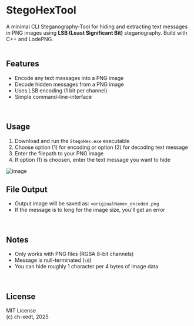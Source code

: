 # StegoHexTool
A minimal CLI Steganography-Tool for hiding and extracting text messages in PNG images using **LSB (Least Significant Bit)** steganography.
Build with C++ and LodePNG.
<br>
<br>

## Features

- Encode any text messages into a PNG image
- Decode hidden messages from a PNG image
- Uses LSB encoding (1 bit per channel)
- Simple command-line-interface
<br>

## Usage

1. Download and run the `StegoHex.exe` executable
2. Choose option (1) for encoding or option (2) for decoding text message
3. Enter the filepath to your PNG image
4. If option (1) is choosen, enter the text message you want to hide

![image](https://github.com/user-attachments/assets/03149c7a-6c27-4267-a9ac-7569fcaafa97)
<br>


## File Output

- Output image will be saved as: `<originalName>_encoded.png`
- If the message is to long for the image size, you'll get an error
<br>

## Notes

- Only works with PNG files (RGBA 8-bit channels)
- Message is null-terminated (`\0`)
- You can hide roughly 1 character per 4 bytes of image data
<br>

## License

MIT License <br>
(c) ch-xedt, 2025
<br>
<br>
